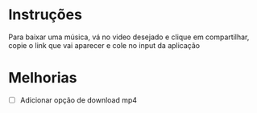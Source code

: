 # Instruções
Para baixar uma música, vá no video desejado e clique em compartilhar, copie o link que vai aparecer e cole no input da aplicação

# Melhorias
- [ ] Adicionar opção de download mp4